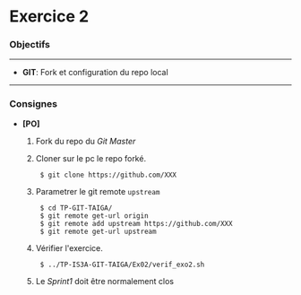 Exercice 2
===

### Objectifs
--- 

* **GIT**: Fork et configuration du repo local

---	
### Consignes


* **[PO]** 

	1. Fork du repo du *Git Master*
	
	2. Cloner sur le pc le repo forké.
		
			$ git clone https://github.com/XXX
		
	3. Parametrer le git remote `upstream`
	
			$ cd TP-GIT-TAIGA/
			$ git remote get-url origin
			$ git remote add upstream https://github.com/XXX
			$ git remote get-url upstream
			
	4. Vérifier l'exercice.

			$ ../TP-IS3A-GIT-TAIGA/Ex02/verif_exo2.sh
	
	5. Le *Sprint1* doit être normalement clos
